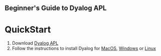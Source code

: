 ## Beginner's Guide to Dyalog APL

# QuickStart
1. Download [Dyalog APL](downloads)
2. Follow the instructions to install Dyalog for [MacOS](MacOS/INSTALL.md), [Windows](Windows/INSTALL.md) or [Linux](Linux/INSTALL.md)
